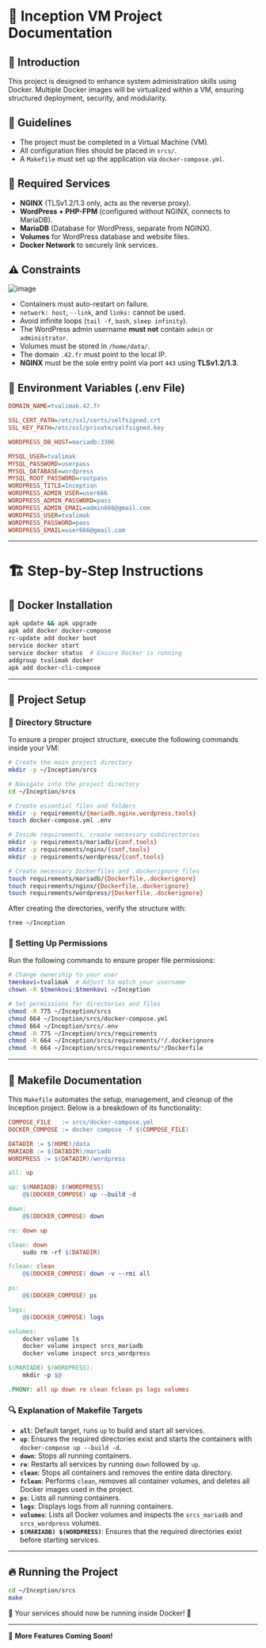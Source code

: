 # 🚀 Inception VM Project Documentation

## 📌 Introduction
This project is designed to enhance system administration skills using Docker. Multiple Docker images will be virtualized within a VM, ensuring structured deployment, security, and modularity.

## 📜 Guidelines
- The project must be completed in a Virtual Machine (VM).
- All configuration files should be placed in `srcs/`.
- A `Makefile` must set up the application via `docker-compose.yml`.

## 🔧 Required Services
- **NGINX** (TLSv1.2/1.3 only, acts as the reverse proxy).
- **WordPress + PHP-FPM** (configured without NGINX, connects to MariaDB).
- **MariaDB** (Database for WordPress, separate from NGINX).
- **Volumes** for WordPress database and website files.
- **Docker Network** to securely link services.

## ⚠️ Constraints

![image](https://github.com/user-attachments/assets/9f46df6c-969c-45f8-a8d9-3c3f7aef9400)

- Containers must auto-restart on failure.
- `network: host`, `--link`, and `links:` cannot be used.
- Avoid infinite loops (`tail -f`, `bash`, `sleep infinity`).
- The WordPress admin username **must not** contain `admin` or `administrator`.
- Volumes must be stored in `/home/data/`.
- The domain `.42.fr` must point to the local IP.
- **NGINX** must be the sole entry point via port `443` using **TLSv1.2/1.3**.

## 🔑 Environment Variables (.env File)
```ini
DOMAIN_NAME=tvalimak.42.fr

SSL_CERT_PATH=/etc/ssl/certs/selfsigned.crt
SSL_KEY_PATH=/etc/ssl/private/selfsigned.key

WORDPRESS_DB_HOST=mariadb:3306

MYSQL_USER=tvalimak
MYSQL_PASSWORD=userpass
MYSQL_DATABASE=wordpress
MYSQL_ROOT_PASSWORD=rootpass
WORDPRESS_TITLE=Inception
WORDPRESS_ADMIN_USER=user666
WORDPRESS_ADMIN_PASSWORD=pass
WORDPRESS_ADMIN_EMAIL=admin666@gmail.com
WORDPRESS_USER=tvalimak
WORDPRESS_PASSWORD=pass
WORDPRESS_EMAIL=user666@gmail.com
```

---

# 🏗 Step-by-Step Instructions

## 🐳 Docker Installation
```sh
apk update && apk upgrade
apk add docker docker-compose
rc-update add docker boot
service docker start
service docker status  # Ensure Docker is running
addgroup tvalimak docker
apk add docker-cli-compose
```

---

## 📂 Project Setup
### 📌 Directory Structure
To ensure a proper project structure, execute the following commands inside your VM:

```sh
# Create the main project directory
mkdir -p ~/Inception/srcs

# Navigate into the project directory
cd ~/Inception/srcs

# Create essential files and folders
mkdir -p requirements/{mariadb,nginx,wordpress,tools}
touch docker-compose.yml .env

# Inside requirements, create necessary subdirectories
mkdir -p requirements/mariadb/{conf,tools}
mkdir -p requirements/nginx/{conf,tools}
mkdir -p requirements/wordpress/{conf,tools}

# Create necessary Dockerfiles and .dockerignore files
touch requirements/mariadb/{Dockerfile,.dockerignore}
touch requirements/nginx/{Dockerfile,.dockerignore}
touch requirements/wordpress/{Dockerfile,.dockerignore}
```

After creating the directories, verify the structure with:
```sh
tree ~/Inception
```

### 🔑 Setting Up Permissions
Run the following commands to ensure proper file permissions:
```sh
# Change ownership to your user
tmenkovi=tvalimak  # Adjust to match your username
chown -R $tmenkovi:$tmenkovi ~/Inception

# Set permissions for directories and files
chmod -R 775 ~/Inception/srcs
chmod 664 ~/Inception/srcs/docker-compose.yml
chmod 664 ~/Inception/srcs/.env
chmod -R 775 ~/Inception/srcs/requirements
chmod -R 664 ~/Inception/srcs/requirements/*/.dockerignore
chmod -R 664 ~/Inception/srcs/requirements/*/Dockerfile
```

---

## 📄 Makefile Documentation
This `Makefile` automates the setup, management, and cleanup of the Inception project. Below is a breakdown of its functionality:

```makefile
COMPOSE_FILE   := srcs/docker-compose.yml
DOCKER_COMPOSE := docker compose -f $(COMPOSE_FILE)

DATADIR := $(HOME)/data
MARIADB := $(DATADIR)/mariadb
WORDPRESS := $(DATADIR)/wordpress

all: up

up: $(MARIADB) $(WORDPRESS)
	@$(DOCKER_COMPOSE) up --build -d

down:
	@$(DOCKER_COMPOSE) down

re: down up

clean: down
	sudo rm -rf $(DATADIR)

fclean: clean
	@$(DOCKER_COMPOSE) down -v --rmi all

ps:
	@$(DOCKER_COMPOSE) ps

logs:
	@$(DOCKER_COMPOSE) logs

volumes:
	docker volume ls
	docker volume inspect srcs_mariadb
	docker volume inspect srcs_wordpress

$(MARIADB) $(WORDPRESS):
	mkdir -p $@

.PHONY: all up down re clean fclean ps logs volumes
```

### 🔍 Explanation of Makefile Targets
- **`all`**: Default target, runs `up` to build and start all services.
- **`up`**: Ensures the required directories exist and starts the containers with `docker-compose up --build -d`.
- **`down`**: Stops all running containers.
- **`re`**: Restarts all services by running `down` followed by `up`.
- **`clean`**: Stops all containers and removes the entire data directory.
- **`fclean`**: Performs `clean`, removes all container volumes, and deletes all Docker images used in the project.
- **`ps`**: Lists all running containers.
- **`logs`**: Displays logs from all running containers.
- **`volumes`**: Lists all Docker volumes and inspects the `srcs_mariadb` and `srcs_wordpress` volumes.
- **`$(MARIADB) $(WORDPRESS)`**: Ensures that the required directories exist before starting services.

---

## 🔥 Running the Project
```sh
cd ~/Inception/srcs
make
```
🚀 Your services should now be running inside Docker! 🎉

---

📢 **More Features Coming Soon!**
